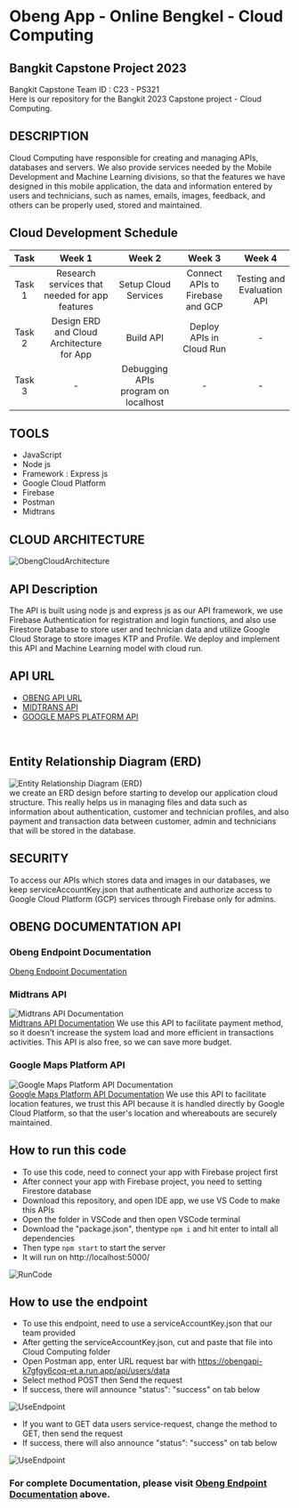 # Obeng App - Online Bengkel - Cloud Computing
## Bangkit Capstone Project 2023

Bangkit Capstone Team ID : C23 - PS321 <br>
Here is our repository for the Bangkit 2023 Capstone project - Cloud Computing.

## DESCRIPTION
Cloud Computing have responsible for creating and managing APIs, databases and servers. We also provide services needed by the Mobile Development and Machine Learning divisions, so that the features we have designed in this mobile application, the data and information entered by users and technicians, such as names, emails, images, feedback, and others can be properly used, stored and maintained.

## Cloud Development Schedule
|  Task  |     Week 1     |       Week 2        |            Week 3          |           Week 4          |
| :----: | :------------: | :-----------------: | :------------------------: |:------------------------: |
| Task 1 | Research services that needed for app features   | Setup Cloud Services      | Connect APIs to Firebase and GCP  | Testing and Evaluation API  |
| Task 2 | Design ERD and Cloud Architecture for App | Build API | Deploy APIs in Cloud Run             | -             |
| Task 3 |       -         | Debugging APIs program on localhost |     -     | -             |

## TOOLS
- JavaScript
- Node js
- Framework : Express js
- Google Cloud Platform
- Firebase
- Postman
- Midtrans

## CLOUD ARCHITECTURE
![ObengCloudArchitecture](https://github.com/nabhanyuzqi1/Bangkit-Capstone-C23-PS321/blob/cloud_computing/assets/CC%20Documentation/Obeng_CloudArchitecture.png)

## API Description
The API is built using node js and express js as our API framework, we use Firebase Authentication for registration and login functions, and also use Firestore Database to store user and technician data and utilize Google Cloud Storage to store images KTP and Profile. We deploy and implement this API and Machine Learning model with cloud run.
<br>
## API URL
- [OBENG API URL](https://obengapi-k7gfgy6coq-et.a.run.app)<br>
- [MIDTRANS API](https://midtrans.com/id?utm_source=google&utm_medium=paidsearch&utm_campaign=ID20_Midtrans_Leads_MerchantAcquisition_Brand&utm_term=midtrans%20api&utm_content=midtransdocs&gad=1&gclid=Cj0KCQjw7aqkBhDPARIsAKGa0oIDlaTPfUOsWHMWyess8S_-5fjydTyi_z-W6txB1POeuUllGbad2o4aAlvpEALw_wcB)<br>
- [GOOGLE MAPS PLATFORM API](https://cloud.google.com/apigee/?utm_source=google&utm_medium=cpc&utm_campaign=japac-ID-all-en-dr-BKWS-all-pkws-trial-EXA-dr-1605216&utm_content=text-ad-none-none-DEV_c-CRE_602516068253-ADGP_Hybrid%20%7C%20BKWS%20-%20EXA%20%7C%20Txt%20~%20Hybrid%20and%20Multi-cloud%20~%20Apigee%20APi%20Management_Global%20gap%20analysis-KWID_43700071649895841-kwd-335425467&userloc_9124898-network_g&utm_term=KW_google%20maps%20api&gclid=Cj0KCQjw7aqkBhDPARIsAKGa0oIS89JieIoE-7ok34259ebPDWaj1muMERx5-8msLoYR6OOZc876cXIaAjCZEALw_wcB&gclsrc=aw.ds)
<br>

## Entity Relationship Diagram (ERD)
![Entity Relationship Diagram (ERD)](https://github.com/nabhanyuzqi1/Bangkit-Capstone-C23-PS321/blob/cloud_computing/assets/CC%20Documentation/ObengApp_ERD.png)
<br>
we create an ERD design before starting to develop our application cloud structure. This really helps us in managing files and data such as information about authentication, customer and technician profiles, and also payment and transaction data between customer, admin and technicians that will be stored in the database.

## SECURITY
To access our APIs which stores data and images in our databases, we keep serviceAccountKey.json that  authenticate and authorize access to Google Cloud Platform (GCP) services through Firebase only for admins.

## <a name="docum"></a>OBENG DOCUMENTATION API
### Obeng Endpoint Documentation 
[Obeng Endpoint Documentation](https://documenter.getpostman.com/view/26556240/2s93sdZrs1)

### Midtrans API
![Midtrans API Documentation](https://github.com/nabhanyuzqi1/Bangkit-Capstone-C23-PS321/blob/cloud_computing/assets/CC%20Documentation/Midtrans-696x385.jpg)
<br>
[Midtrans API Documentation](https://docs.midtrans.com/)
We use this API to facilitate payment method, so it doesn't increase the system load and more efficient in transactions activities. This API is also free, so we can save more budget.

### Google Maps Platform API
![Google Maps Platform API Documentation](https://github.com/nabhanyuzqi1/Bangkit-Capstone-C23-PS321/blob/cloud_computing/assets/CC%20Documentation/Google-Maps-Platform.png)
<br>
[Google Maps Platform API Documentation](https://developers.google.com/maps/documentation)
We use this API to facilitate location features, we trust this API because it is handled directly by Google Cloud Platform, so that the user's location and whereabouts are securely maintained.

## How to run this code
* To use this code, need to connect your app with Firebase project first
* After connect your app with Firebase project, you need to setting Firestore database
* Download this repository, and open IDE app, we use VS Code to make this APIs
* Open the folder in VSCode and then open VSCode terminal
* Download the "package.json", thentype ```npm i``` and hit enter to intall all dependencies
* Then type ```npm start``` to start the server
* It will run on http://localhost:5000/

![RunCode](https://github.com/nabhanyuzqi1/Bangkit-Capstone-C23-PS321/blob/cloud_computing/assets/CC%20Documentation/run_code.jpeg)
<br>

## How to use the endpoint
* To use this endpoint, need to use a serviceAccountKey.json that our team provided
* After getting the serviceAccountKey.json, cut and paste that file into Cloud Computing folder 
* Open Postman app, enter URL request bar with https://obengapi-k7gfgy6coq-et.a.run.app/api/users/data
* Select method POST then Send the request
* If success, there will announce "status": "success" on tab below

![UseEndpoint](https://github.com/nabhanyuzqi1/Bangkit-Capstone-C23-PS321/blob/cloud_computing/assets/CC%20Documentation/run_endpointPOST_Service-request.jpeg)

* If you want to GET data users service-request, change the method to GET, then send the request
* If success, there will also announce "status": "success" on tab below

![UseEndpoint](https://github.com/nabhanyuzqi1/Bangkit-Capstone-C23-PS321/blob/cloud_computing/assets/CC%20Documentation/run_endpointGET_Service-request.jpeg)
<br>
### For complete Documentation, please visit [Obeng Endpoint Documentation](#docum) above.
